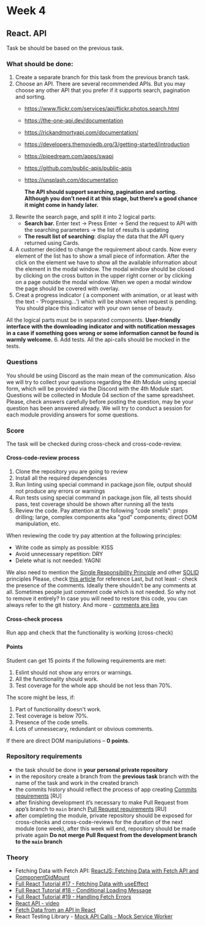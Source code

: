 # Week 4

## React. API

Task be should be based on the previous task.

### What should be done:

1. Create a separate branch for this task from the previous branch task.
2. Choose an API.
   There are several recommended APIs. But you may choose any other API that you prefer if it supports search, pagination and sorting.
   - https://www.flickr.com/services/api/flickr.photos.search.html
   - https://the-one-api.dev/documentation
   - https://rickandmortyapi.com/documentation/
   - https://developers.themoviedb.org/3/getting-started/introduction
   - https://pipedream.com/apps/swapi
   - https://github.com/public-apis/public-apis
   - https://unsplash.com/documentation
  
     **The API should support searching, pagination and sorting. Although you don’t need it at this stage, but there’s a good chance it might come in handy later.**
3. Rewrite the search page, and split it into 2 logical parts:
   - **Search bar.** Enter text -> Press Enter -> Send the request to API with the searching parameters -> the list of results is updating
   - **The result list of searching**: display the data that the API query returned using Cards.
4. A customer decided to change the requirement about cards. Now every element of the list has to show a small piece of information. After the click on the element we have to show all the  available information about the element in the modal window. The modal window should be closed by clicking on the cross button in the upper right corner or by clicking on a page outside the modal window. When we open a modal window the page should be covered with overlay.
5. Creat a progress indicator ( a component with animation, or at least with the text - ‘Progressing...’) which will be shown when request is pending. You should place this indicator with your own sense of beauty.

All the logical parts must be in separated components.
**User-friendly interface with the downloading indicator and with notification messages in a case if something goes wrong or some information cannot be found is warmly welcome.**
6. Add tests. All the api-calls should be mocked in the tests.

### Questions
You should be using Discord as the main mean of the communication.
Also we will try to collect your questions regarding the 4th Module using special form, which will be provided via the Discord with the 4th Module start. Questions will be collected in Module 04 section of the same spreadsheet. Please, check answers carefully before posting the question, may be your question has been answered already.
We will try to conduct a session for each module providing answers for some questions.

### Score
The task will be checked during cross-check and cross-code-review.
#### Cross-code-review process
1. Clone the repository you are going to review
2. Install all the required dependencies
3. Run linting using special command in package.json file, output should not produce any errors or warnings
4. Run tests using special command in package.json file, all tests should pass, test coverage should be shown after running all the tests
5. Review the code. Pay attention at the following "code smells": props drilling; large, complex components aka "god" components; direct DOM manipulation, etc.

When reviewing the code try pay attention at the following principles:
* Write code as simply as possible: KISS
* Avoid unnecessary repetition: DRY
* Delete what is not needed: YAGNI

We also need to mention the [Single Responsibility Principle](https://en.wikipedia.org/wiki/Single-responsibility_principle) and other [SOLID](https://en.wikipedia.org/wiki/SOLID) principles
Please, check [this article](https://dmitripavlutin.com/7-architectural-attributes-of-a-reliable-react-component/) for reference
Last, but not least - check the presence of the comments. Ideally there shouldn't be any comments at all. Sometimes people just comment code which is not needed. So why not to remove it entirely? In case you will need to restore this code, you can always refer to the git history. And more - [comments are lies](https://blog.devgenius.io/code-should-be-the-one-version-of-the-truth-dont-add-comments-b0bcd8631a9a)
#### Cross-check process
Run app and check that the functionality is working (cross-check)

#### Points
Student can get 15 points if the following requirements are met:
1. Eslint should not show any errors or warnings.
2. All the functionality should work.
3. Test coverage for the whole app should be not less than 70%.

The score might be less, if:
1. Part of functionality doesn't work.
2. Test coverage is below 70%.
3. Presence of the code smells.
4. Lots of unnessecary, redundant or obvious comments.


If there are direct DOM manipulations – **0 points**.
### Repository requirements

* the task should be done in **your personal private repository** 
* in the repository create a branch from the **previous task** branch with the name of the task and work in the created branch
* the commits history should reflect the process of app creating [Commits requirements](https://docs.rs.school/#/git-convention?id=%D0%A2%D1%80%D0%B5%D0%B1%D0%BE%D0%B2%D0%B0%D0%BD%D0%B8%D1%8F-%D0%BA-%D0%B8%D0%BC%D0%B5%D0%BD%D0%B0%D0%BC-%D0%BA%D0%BE%D0%BC%D0%BC%D0%B8%D1%82%D0%BE%D0%B2) [RU]
* after finishing development it’s necessary to make Pull Request from app’s branch to `main` branch [Pull Request requirements](https://docs.rs.school/#/pull-request-review-process?id=%D0%A2%D1%80%D0%B5%D0%B1%D0%BE%D0%B2%D0%B0%D0%BD%D0%B8%D1%8F-%D0%BA-pull-request-pr) [RU]
* after completing the module, private repository should be exposed for cross-checks and cross-code-reviews for the duration of the next module (one week), after this week will end, repository should be made private again 
**Do not merge Pull Request from the development branch to the `main` branch**

### Theory

- Fetching Data with Fetch API: [ReactJS: Fetching Data with Fetch API and ComponentDidMount
  ](https://www.youtube.com/watch?v=r40gtnaTe9s)
- [Full React Tutorial #17 - Fetching Data with useEffect](https://www.youtube.com/watch?v=qdCHEUaFhBk&list=PL4cUxeGkcC9gZD-Tvwfod2gaISzfRiP9d&index=17)
- [Full React Tutorial #18 - Conditional Loading Message
  ](https://www.youtube.com/watch?v=qtheqr0jgIQ&list=PL4cUxeGkcC9gZD-Tvwfod2gaISzfRiP9d&index=18)
- [Full React Tutorial #19 - Handling Fetch Errors](https://www.youtube.com/watch?v=DTBta08fXGU&list=PL4cUxeGkcC9gZD-Tvwfod2gaISzfRiP9d&index=19)
- [React API - video](https://www.youtube.com/watch?v=W9czPM2N65Y&t=3495s)
- [Fetch Data from an API in React](https://www.youtube.com/watch?v=T3Px88x_PsA)
- React Testing Library - [Mock API Calls - Mock Service Worker](https://www.youtube.com/watch?v=oMv2eAGWtZU) 
